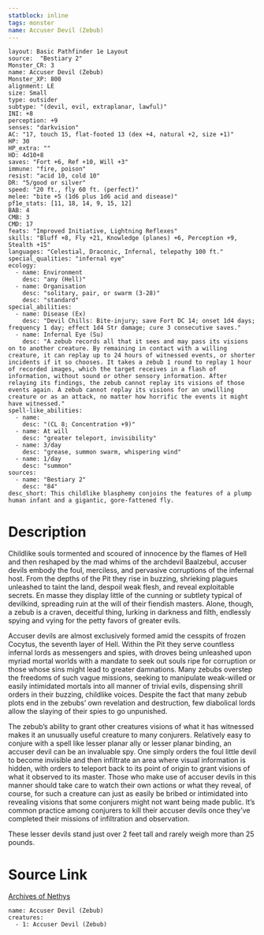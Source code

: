 ```yaml
---
statblock: inline
tags: monster
name: Accuser Devil (Zebub)
---
```

```statblock
layout: Basic Pathfinder 1e Layout
source:  "Bestiary 2"
Monster_CR: 3
name: Accuser Devil (Zebub)
Monster_XP: 800
alignment: LE
size: Small
type: outsider
subtype: "(devil, evil, extraplanar, lawful)"
INI: +8
perception: +9
senses: "darkvision"
AC: "17, touch 15, flat-footed 13 (dex +4, natural +2, size +1)"
HP: 30
HP_extra: ""
HD: 4d10+8
saves: "Fort +6, Ref +10, Will +3"
immune: "fire, poison"
resist: "acid 10, cold 10"
DR: "5/good or silver"
speed: "20 ft., fly 60 ft. (perfect)"
melee: "bite +5 (1d6 plus 1d6 acid and disease)"
pf1e_stats: [11, 18, 14, 9, 15, 12]
BAB: 4
CMB: 3
CMD: 17
feats: "Improved Initiative, Lightning Reflexes"
skills: "Bluff +8, Fly +21, Knowledge (planes) +6, Perception +9, Stealth +15"
languages: "Celestial, Draconic, Infernal, telepathy 100 ft."
special_qualities: "infernal eye"
ecology:
  - name: Environment
    desc: "any (Hell)"
  - name: Organisation
    desc: "solitary, pair, or swarm (3-28)"
    desc: "standard"
special_abilities:
  - name: Disease (Ex)
    desc: "Devil Chills: Bite-injury; save Fort DC 14; onset 1d4 days; frequency 1 day; effect 1d4 Str damage; cure 3 consecutive saves."
  - name: Infernal Eye (Su)
    desc: "A zebub records all that it sees and may pass its visions on to another creature. By remaining in contact with a willing creature, it can replay up to 24 hours of witnessed events, or shorter incidents if it so chooses. It takes a zebub 1 round to replay 1 hour of recorded images, which the target receives in a flash of information, without sound or other sensory information. After relaying its findings, the zebub cannot replay its visions of those events again. A zebub cannot replay its visions for an unwilling creature or as an attack, no matter how horrific the events it might have witnessed."
spell-like_abilities:
  - name:
    desc: "(CL 8; Concentration +9)"
  - name: At will
    desc: "greater teleport, invisibility"
  - name: 3/day
    desc: "grease, summon swarm, whispering wind"
  - name: 1/day
    desc: "summon"
sources:
  - name: "Bestiary 2"
    desc: "84"
desc_short: This childlike blasphemy conjoins the features of a plump human infant and a gigantic, gore-fattened fly. 
```
# Description
Childlike souls tormented and scoured of innocence by the flames of Hell and then reshaped by the mad whims of the archdevil Baalzebul, accuser devils embody the foul, merciless, and pervasive corruptions of the infernal host. From the depths of the Pit they rise in buzzing, shrieking plagues unleashed to taint the land, despoil weak flesh, and reveal exploitable secrets. En masse they display little of the cunning or subtlety typical of devilkind, spreading ruin at the will of their fiendish masters. Alone, though, a zebub is a craven, deceitful thing, lurking in darkness and filth, endlessly spying and vying for the petty favors of greater evils. 

Accuser devils are almost exclusively formed amid the cesspits of frozen Cocytus, the seventh layer of Hell. Within the Pit they serve countless infernal lords as messengers and spies, with droves being unleashed upon myriad mortal worlds with a mandate to seek out souls ripe for corruption or those whose sins might lead to greater damnations. Many zebubs overstep the freedoms of such vague missions, seeking to manipulate weak-willed or easily intimidated mortals into all manner of trivial evils, dispensing shrill orders in their buzzing, childlike voices. Despite the fact that many zebub plots end in the zebubs’ own revelation and destruction, few diabolical lords allow the slaying of their spies to go unpunished. 

The zebub’s ability to grant other creatures visions of what it has witnessed makes it an unusually useful creature to many conjurers. Relatively easy to conjure with a spell like lesser planar ally or lesser planar binding, an accuser devil can be an invaluable spy. One simply orders the foul little devil to become invisible and then infiltrate an area where visual information is hidden, with orders to teleport back to its point of origin to grant visions of what it observed to its master. Those who make use of accuser devils in this manner should take care to watch their own actions or what they reveal, of course, for such a creature can just as easily be bribed or intimidated into revealing visions that some conjurers might not want being made public. It’s common practice among conjurers to kill their accuser devils once they’ve completed their missions of infiltration and observation. 

These lesser devils stand just over 2 feet tall and rarely weigh more than 25 pounds.
# Source Link
[Archives of Nethys](https://aonprd.com/MonsterDisplay.aspx?ItemName=Accuser%20Devil%20(Zebub))
```encounter-table
name: Accuser Devil (Zebub)
creatures:
  - 1: Accuser Devil (Zebub)
```
